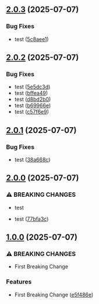 ## [2.0.3](https://github.com/Reetwiz/FellowBlogs-CD/compare/v2.0.2...v2.0.3) (2025-07-07)


### Bug Fixes

*  test ([5c8aee1](https://github.com/Reetwiz/FellowBlogs-CD/commit/5c8aee1cc5dd489228ae143343e66d9302490128))

## [2.0.2](https://github.com/Reetwiz/FellowBlogs-CD/compare/v2.0.1...v2.0.2) (2025-07-07)


### Bug Fixes

*  test ([5e5dc3d](https://github.com/Reetwiz/FellowBlogs-CD/commit/5e5dc3d0a48112642ac6f59f53ad71437e184f65))
*  test ([bffea49](https://github.com/Reetwiz/FellowBlogs-CD/commit/bffea49744bc7ae26f7dcf37371f0a9040bfd3d8))
*  test ([d8bd2b0](https://github.com/Reetwiz/FellowBlogs-CD/commit/d8bd2b05fe438750615ffe9087ba7559f436493f))
*  test ([b69966e](https://github.com/Reetwiz/FellowBlogs-CD/commit/b69966e5f3f518cf9c63cea0efff9572b8203d34))
*  test ([c57f6e9](https://github.com/Reetwiz/FellowBlogs-CD/commit/c57f6e90b56774751f46880bde848ae9c1e17c9b))

## [2.0.1](https://github.com/Reetwiz/FellowBlogs-CD/compare/v2.0.0...v2.0.1) (2025-07-07)


### Bug Fixes

*  test ([38a668c](https://github.com/Reetwiz/FellowBlogs-CD/commit/38a668cf56c4d462e99fcc577d83e079c335b900))

## [2.0.0](https://github.com/Reetwiz/FellowBlogs-CD/compare/v1.0.0...v2.0.0) (2025-07-07)


### ⚠ BREAKING CHANGES

*  test

*  test ([77bfa3c](https://github.com/Reetwiz/FellowBlogs-CD/commit/77bfa3ca16ce346a9fa1f9439d7715348f9262f7))

## [1.0.0](https://github.com/Reetwiz/FellowBlogs-CD/compare/v0.1.0...v1.0.0) (2025-07-07)


### ⚠ BREAKING CHANGES

* First Breaking Change

### Features

* First Breaking Change ([e5f486e](https://github.com/Reetwiz/FellowBlogs-CD/commit/e5f486e38146ec00d8bfc406a8ffcb587100bea1))

